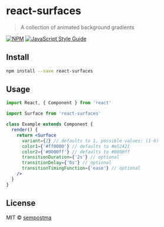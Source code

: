 # react-surfaces

> A collection of animated background gradients

[![NPM](https://img.shields.io/npm/v/react-surfaces.svg)](https://www.npmjs.com/package/react-surfaces) [![JavaScript Style Guide](https://img.shields.io/badge/code_style-standard-brightgreen.svg)](https://standardjs.com)

## Install

```bash
npm install --save react-surfaces
```

## Usage

```jsx
import React, { Component } from 'react'

import Surface from 'react-surfaces'

class Example extends Component {
  render() {
    return <Surface 
      variant={2} // defaults to 1, possible values: (1-6)
      color1={'#ff0000'} // defaults to #e52421
      color2={'#0000ff'} // defaults to #0000ff
      transitionDuration={'2s'} // optional
      transitionDelay={'0s'} // optional
      transitionTimingFunction={'ease'} // optional
    />
  }
}
```

## License

MIT © [sempostma](https://github.com/sempostma)
